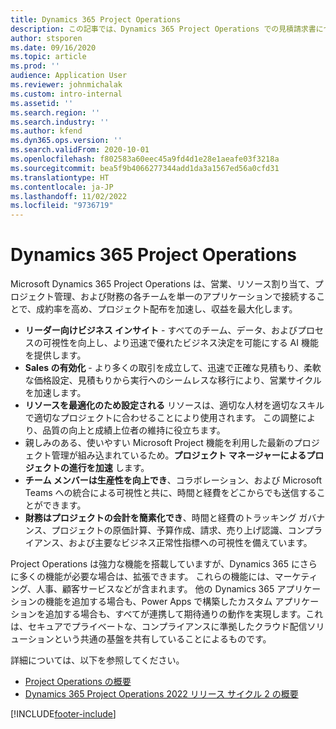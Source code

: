 ```yaml
---
title: Dynamics 365 Project Operations
description: この記事では、Dynamics 365 Project Operations での見積請求書について説明します。
author: stsporen
ms.date: 09/16/2020
ms.topic: article
ms.prod: ''
audience: Application User
ms.reviewer: johnmichalak
ms.custom: intro-internal
ms.assetid: ''
ms.search.region: ''
ms.search.industry: ''
ms.author: kfend
ms.dyn365.ops.version: ''
ms.search.validFrom: 2020-10-01
ms.openlocfilehash: f802583a60eec45a9fd4d1e28e1aeafe03f3218a
ms.sourcegitcommit: bea5f9b4066277344add1da3a1567ed56a0cfd31
ms.translationtype: HT
ms.contentlocale: ja-JP
ms.lasthandoff: 11/02/2022
ms.locfileid: "9736719"
---
```

# <a name="dynamics-365-project-operations"></a>Dynamics 365 Project Operations

Microsoft Dynamics 365 Project Operations は、営業、リソース割り当て、プロジェクト管理、および財務の各チームを単一のアプリケーションで接続することで、成約率を高め、プロジェクト配布を加速し、収益を最大化します。

-   **リーダー向けビジネス インサイト** - すべてのチーム、データ、およびプロセスの可視性を向上し、より迅速で優れたビジネス決定を可能にする AI 機能を提供します。
-   **Sales の有効化** - より多くの取引を成立して、迅速で正確な見積もり、柔軟な価格設定、見積もりから実行へのシームレスな移行により、営業サイクルを加速します。
-   **リソースを最適化のため設定される** リソースは、適切な人材を適切なスキルで適切なプロジェクトに合わせることにより使用されます。 この調整により、品質の向上と成績上位者の維持に役立ちます。
-   親しみのある、使いやすい Microsoft Project 機能を利用した最新のプロジェクト管理が組み込まれているため。**プロジェクト マネージャーによるプロジェクトの進行を加速** します。
-   **チーム メンバーは生産性を向上でき**、コラボレーション、および Microsoft Teams への統合による可視性と共に、時間と経費をどこからでも送信することができます。
-   **財務はプロジェクトの会計を簡素化でき**、時間と経費のトラッキング ガバナンス、プロジェクトの原価計算、予算作成、請求、売り上げ認識、コンプライアンス、および主要なビジネス正常性指標への可視性を備えています。

Project Operations は強力な機能を搭載していますが、Dynamics 365 にさらに多くの機能が必要な場合は、拡張できます。 これらの機能には、マーケティング、人事、顧客サービスなどが含まれます。 他の Dynamics 365 アプリケーションの機能を追加する場合も、Power Apps で構築したカスタム アプリケーションを追加する場合も、すべてが連携して期待通りの動作を実現します。これは、セキュアでプライベートな、コンプライアンスに準拠したクラウド配信ソリューションという共通の基盤を共有していることによるものです。

詳細については、以下を参照してください。

- [Project Operations の概要](https://dynamics.microsoft.com/en-us/project-operations/overview/)
- [Dynamics 365 Project Operations 2022 リリース サイクル 2 の概要](/dynamics365-release-plan/2022wave2/finance-operations/dynamics365-project-operations/)


[!INCLUDE[footer-include](includes/footer-banner.md)]
